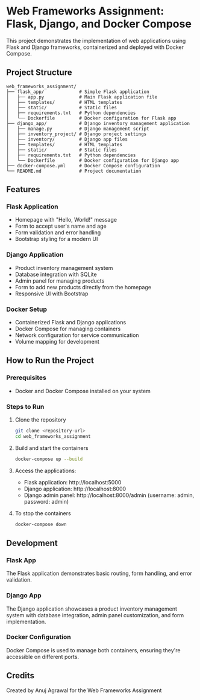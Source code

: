 # Web Frameworks Assignment: Flask, Django, and Docker Compose

This project demonstrates the implementation of web applications using Flask and Django frameworks, containerized and deployed with Docker Compose.

## Project Structure

```
web_frameworks_assignment/
├── flask_app/             # Simple Flask application
│   ├── app.py             # Main Flask application file
│   ├── templates/         # HTML templates
│   ├── static/            # Static files
│   ├── requirements.txt   # Python dependencies
│   └── Dockerfile         # Docker configuration for Flask app
├── django_app/            # Django inventory management application
│   ├── manage.py          # Django management script
│   ├── inventory_project/ # Django project settings
│   ├── inventory/         # Django app files
│   ├── templates/         # HTML templates
│   ├── static/            # Static files
│   ├── requirements.txt   # Python dependencies
│   └── Dockerfile         # Docker configuration for Django app
├── docker-compose.yml     # Docker Compose configuration
└── README.md              # Project documentation
```

## Features

### Flask Application

- Homepage with "Hello, World!" message
- Form to accept user's name and age
- Form validation and error handling
- Bootstrap styling for a modern UI

### Django Application

- Product inventory management system
- Database integration with SQLite
- Admin panel for managing products
- Form to add new products directly from the homepage
- Responsive UI with Bootstrap

### Docker Setup

- Containerized Flask and Django applications
- Docker Compose for managing containers
- Network configuration for service communication
- Volume mapping for development

## How to Run the Project

### Prerequisites

- Docker and Docker Compose installed on your system

### Steps to Run

1. Clone the repository

   ```bash
   git clone <repository-url>
   cd web_frameworks_assignment
   ```

2. Build and start the containers

   ```bash
   docker-compose up --build
   ```

3. Access the applications:

   - Flask application: http://localhost:5000
   - Django application: http://localhost:8000
   - Django admin panel: http://localhost:8000/admin (username: admin, password: admin)

4. To stop the containers
   ```bash
   docker-compose down
   ```

## Development

### Flask App

The Flask application demonstrates basic routing, form handling, and error validation.

### Django App

The Django application showcases a product inventory management system with database integration, admin panel customization, and form implementation.

### Docker Configuration

Docker Compose is used to manage both containers, ensuring they're accessible on different ports.

## Credits

Created by Anuj Agrawal for the Web Frameworks Assignment
